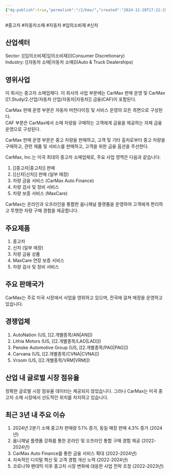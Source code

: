 ```yaml
---
{"dg-publish":true,"permalink":"/2/kmx/","created":"2024-12-20T17:22:19.291+09:00","updated":"2025-06-03T20:05:59.760+09:00"}
---
```


#중고차 #자동차소매 #자동차 #임의소비재 #신차 

## 산업섹터

Sector: [[임의소비재\|임의소비재]](Consumer Discretionary)  
Industry: [[자동차 소매\|자동차 소매]](Auto & Truck Dealerships)

## 영위사업

이 회사는 중고차 소매업체다. 이 회사의 사업 부문에는 CarMax 판매 운영 및 CarMax [[1.Study/2.산업/자동차 산업/자동차\|자동차]] 금융(CAF)이 포함된다.  

CarMax 판매 운영 부문은 자동차 머천다이징 및 서비스 운영의 모든 측면으로 구성된다.  
CAF 부문은 CarMax에서 소매 차량을 구매하는 고객에게 금융을 제공하는 자체 금융 운영으로 구성된다.  

CarMax 판매 운영 부문은 중고 차량을 판매하고, 고객 및 기타 출처로부터 중고 차량을 구매하고, 관련 제품 및 서비스를 판매하고, 고객을 위한 금융 옵션을 주선한다.  

CarMax, Inc.는 미국 최대의 중고차 소매업체로, 주요 사업 영역은 다음과 같습니다:

1. [[중고차\|중고차]] 판매
2. [[신차\|신차]] 판매 (일부 매장)
3. 차량 금융 서비스 (CarMax Auto Finance)
4. 차량 검사 및 정비 서비스
5. 차량 보증 서비스 (MaxCare)

CarMax는 온라인과 오프라인을 통합한 옴니채널 플랫폼을 운영하여 고객에게 편리하고 투명한 차량 구매 경험을 제공합니다.

## 주요제품

1. 중고차
2. 신차 (일부 매장)
3. 차량 금융 상품
4. MaxCare 연장 보증 서비스
5. 차량 검사 및 정비 서비스

## 주요 판매국가

CarMax는 주로 미국 시장에서 사업을 영위하고 있으며, 전국에 걸쳐 매장을 운영하고 있습니다.

## 경쟁업체

1. AutoNation (US, [[2.개별종목/AN\|AN]])
2. Lithia Motors (US, [[2.개별종목/LAD\|LAD]])
3. Penske Automotive Group (US, [[2.개별종목/PAG\|PAG]])
4. Carvana (US, [[2.개별종목/CVNA\|CVNA]])
5. Vroom (US, [[2.개별종목/VRM\|VRM]])

## 산업 내 글로벌 시장 점유율

정확한 글로벌 시장 점유율 데이터는 제공되지 않았습니다. 그러나 CarMax는 미국 중고차 소매 시장에서 선도적인 위치를 차지하고 있습니다.

## 최근 3년 내 주요 이슈

1. 2024년 2분기 소매 중고차 판매량 5.1% 증가, 동일 매장 판매 4.3% 증가 (2024년)
2. 옴니채널 플랫폼 강화를 통한 온라인 및 오프라인 통합 구매 경험 제공 (2022-2024년)
3. CarMax Auto Finance를 통한 금융 서비스 확대 (2022-2024년)
4. 지속적인 디지털 혁신 및 고객 경험 개선 노력 (2022-2024년)
5. 코로나19 팬데믹 이후 중고차 시장 변화에 대응한 사업 전략 조정 (2022-2023년)
